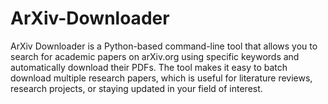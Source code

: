 # ArXiv-Downloader
ArXiv Downloader is a Python-based command-line tool that allows you to search for academic papers on arXiv.org using specific keywords and automatically download their PDFs. The tool makes it easy to batch download multiple research papers, which is useful for literature reviews, research projects, or staying updated in your field of interest.
